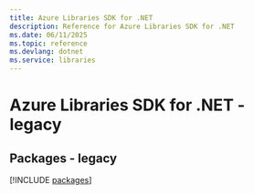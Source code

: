 ```yaml
---
title: Azure Libraries SDK for .NET
description: Reference for Azure Libraries SDK for .NET
ms.date: 06/11/2025
ms.topic: reference
ms.devlang: dotnet
ms.service: libraries
---
```

# Azure Libraries SDK for .NET - legacy
## Packages - legacy
[!INCLUDE [packages](libraries-index.md)]